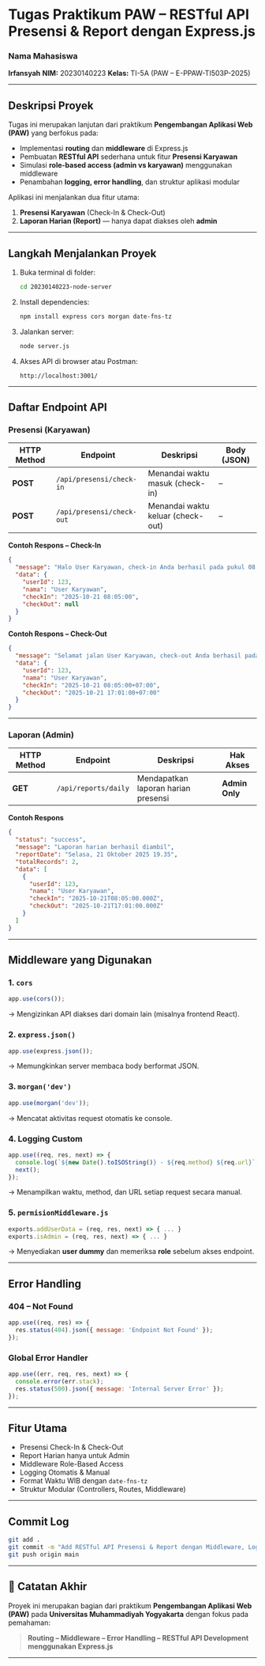 # **Tugas Praktikum PAW – RESTful API Presensi & Report dengan Express.js**

### **Nama Mahasiswa**

**Irfansyah**
**NIM:** 20230140223
**Kelas:** TI-5A (PAW – E-PPAW-TI503P-2025)

---

## **Deskripsi Proyek**

Tugas ini merupakan lanjutan dari praktikum **Pengembangan Aplikasi Web (PAW)** yang berfokus pada:

* Implementasi **routing** dan **middleware** di Express.js
* Pembuatan **RESTful API** sederhana untuk fitur **Presensi Karyawan**
* Simulasi **role-based access (admin vs karyawan)** menggunakan middleware
* Penambahan **logging, error handling**, dan struktur aplikasi modular

Aplikasi ini menjalankan dua fitur utama:

1. **Presensi Karyawan** (Check-In & Check-Out)
2. **Laporan Harian (Report)** — hanya dapat diakses oleh **admin**

---

## **Langkah Menjalankan Proyek**

1. Buka terminal di folder:

   ```bash
   cd 20230140223-node-server
   ```

2. Install dependencies:

   ```bash
   npm install express cors morgan date-fns-tz
   ```

3. Jalankan server:

   ```bash
   node server.js
   ```

4. Akses API di browser atau Postman:

   ```
   http://localhost:3001/
   ```

---

## **Daftar Endpoint API**

### **Presensi (Karyawan)**

| HTTP Method | Endpoint                  | Deskripsi                         | Body (JSON) |
| ----------- | ------------------------- | --------------------------------- | ----------- |
| **POST**    | `/api/presensi/check-in`  | Menandai waktu masuk (check-in)   | –           |
| **POST**    | `/api/presensi/check-out` | Menandai waktu keluar (check-out) | –           |

**Contoh Respons – Check-In**

```json
{
  "message": "Halo User Karyawan, check-in Anda berhasil pada pukul 08:05:00 WIB",
  "data": {
    "userId": 123,
    "nama": "User Karyawan",
    "checkIn": "2025-10-21 08:05:00",
    "checkOut": null
  }
}
```

**Contoh Respons – Check-Out**

```json
{
  "message": "Selamat jalan User Karyawan, check-out Anda berhasil pada pukul 17:01:00 WIB",
  "data": {
    "userId": 123,
    "nama": "User Karyawan",
    "checkIn": "2025-10-21 08:05:00+07:00",
    "checkOut": "2025-10-21 17:01:00+07:00"
  }
}
```

---

### **Laporan (Admin)**

| HTTP Method | Endpoint             | Deskripsi                           | Hak Akses      |
| ----------- | -------------------- | ----------------------------------- | -------------- |
| **GET**     | `/api/reports/daily` | Mendapatkan laporan harian presensi | **Admin Only** |

**Contoh Respons**

```json
{
  "status": "success",
  "message": "Laporan harian berhasil diambil",
  "reportDate": "Selasa, 21 Oktober 2025 19.35",
  "totalRecords": 2,
  "data": [
    {
      "userId": 123,
      "nama": "User Karyawan",
      "checkIn": "2025-10-21T08:05:00.000Z",
      "checkOut": "2025-10-21T17:01:00.000Z"
    }
  ]
}
```

---

## **Middleware yang Digunakan**

### **1. `cors`**

```js
app.use(cors());
```

→ Mengizinkan API diakses dari domain lain (misalnya frontend React).

### **2. `express.json()`**

```js
app.use(express.json());
```

→ Memungkinkan server membaca body berformat JSON.

### **3. `morgan('dev')`**

```js
app.use(morgan('dev'));
```

→ Mencatat aktivitas request otomatis ke console.

### **4. Logging Custom**

```js
app.use((req, res, next) => {
  console.log(`${new Date().toISOString()} - ${req.method} ${req.url}`);
  next();
});
```

→ Menampilkan waktu, method, dan URL setiap request secara manual.

### **5. `permisionMiddleware.js`**

```js
exports.addUserData = (req, res, next) => { ... }
exports.isAdmin = (req, res, next) => { ... }
```

→ Menyediakan **user dummy** dan memeriksa **role** sebelum akses endpoint.

---

## **Error Handling**

### **404 – Not Found**

```js
app.use((req, res) => {
  res.status(404).json({ message: 'Endpoint Not Found' });
});
```

### **Global Error Handler**

```js
app.use((err, req, res, next) => {
  console.error(err.stack);
  res.status(500).json({ message: 'Internal Server Error' });
});
```

---

## **Fitur Utama**

* Presensi Check-In & Check-Out
* Report Harian hanya untuk Admin
* Middleware Role-Based Access
* Logging Otomatis & Manual
* Format Waktu WIB dengan `date-fns-tz`
* Struktur Modular (Controllers, Routes, Middleware)

---

## **Commit Log**

```bash
git add .
git commit -m "Add RESTful API Presensi & Report dengan Middleware, Logging, dan Error Handling"
git push origin main
```

---

## **🏫 Catatan Akhir**

Proyek ini merupakan bagian dari praktikum **Pengembangan Aplikasi Web (PAW)**
pada **Universitas Muhammadiyah Yogyakarta**
dengan fokus pada pemahaman:

> **Routing – Middleware – Error Handling – RESTful API Development menggunakan Express.js**

---

